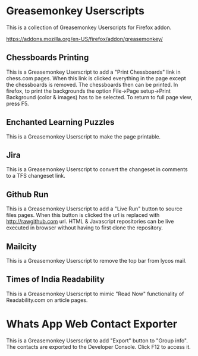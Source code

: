 Greasemonkey Userscripts
========================

This is a collection of Greasemonkey Userscripts for Firefox addon.

https://addons.mozilla.org/en-US/firefox/addon/greasemonkey/

Chessboards Printing
--------------------

This is a Greasemonkey Userscript to add a "Print Chessboards" link in chess.com pages. When this link is clicked everything in the page except the chessboards is removed. The chessboards then can be printed. In firefox, to print the backgrounds the option File->Page setup->Print Background (color & images) has to be selected. To return to full page view, press F5.

Enchanted Learning Puzzles
--------------------------

This is a Greasemonkey Userscript to make the page printable.

Jira
--------------------------

This is a Greasemonkey Userscript to convert the changeset in comments to a TFS changeset link.

Github Run
----------

This is a Greasemonkey Userscript to add a "Live Run" button to source files pages. When this button is clicked the url is replaced with http://rawgithub.com url. HTML & Javascript repositories can be live executed in browser without having to first clone the repository.

Mailcity
--------

This is a Greasemonkey Userscript to remove the top bar from lycos mail.

Times of India Readability
--------------------------

This is a Greasemonkey Userscript to mimic "Read Now" functionality of Readability.com on article pages.

Whats App Web Contact Exporter
==============================

This is a Greasemonkey Userscript to add "Export" button to "Group info". The contacts are exported to the Developer Console. Click F12 to access it.